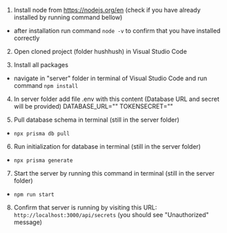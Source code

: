 1) Install node from https://nodejs.org/en (check if you have already installed by running command bellow)
- after installation run command `node -v` to confirm that you have installed correctly


2) Open cloned project (folder hushhush) in Visual Studio Code

3) Install all packages
- navigate in "server" folder in terminal of Visual Studio Code and run command `npm install`

4) In server folder add file .env with this content (Database URL and secret will be provided)
DATABASE_URL=""
TOKENSECRET=""

5) Pull database schema in terminal (still in the server folder)
- `npx prisma db pull`

6) Run initialization for database in terminal (still in the server folder)
- `npx prisma generate`

7) Start the server by running this command in terminal (still in the server folder)
- `npm run start`

8) Confirm that server is running by visiting this URL: `http://localhost:3000/api/secrets`
(you should see "Unauthorized" message)